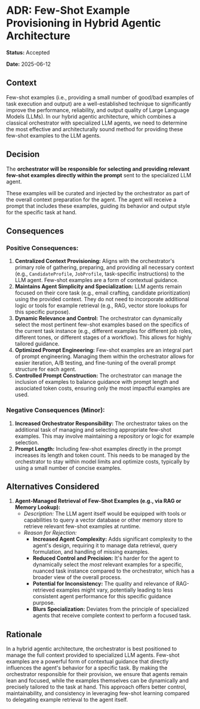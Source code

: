 # ADR: Few-Shot Example Provisioning in Hybrid Agentic Architecture

**Status:** Accepted

**Date:** 2025-06-12

## Context

Few-shot examples (i.e., providing a small number of good/bad examples of task execution and output) are a well-established technique to significantly improve the performance, reliability, and output quality of Large Language Models (LLMs). In our hybrid agentic architecture, which combines a classical orchestrator with specialized LLM agents, we need to determine the most effective and architecturally sound method for providing these few-shot examples to the LLM agents.

## Decision

The **orchestrator will be responsible for selecting and providing relevant few-shot examples directly within the prompt** sent to the specialized LLM agent.

These examples will be curated and injected by the orchestrator as part of the overall context preparation for the agent. The agent will receive a prompt that includes these examples, guiding its behavior and output style for the specific task at hand.

## Consequences

### Positive Consequences:

1.  **Centralized Context Provisioning:** Aligns with the orchestrator's primary role of gathering, preparing, and providing all necessary context (e.g., `CandidateProfile`, `JobProfile`, task-specific instructions) to the LLM agent. Few-shot examples are a form of contextual guidance.
2.  **Maintains Agent Simplicity and Specialization:** LLM agents remain focused on their core task (e.g., email crafting, candidate prioritization) using the provided context. They do not need to incorporate additional logic or tools for example retrieval (e.g., RAG, vector store lookups for this specific purpose).
3.  **Dynamic Relevance and Control:** The orchestrator can dynamically select the most pertinent few-shot examples based on the specifics of the current task instance (e.g., different examples for different job roles, different tones, or different stages of a workflow). This allows for highly tailored guidance.
4.  **Optimized Prompt Engineering:** Few-shot examples are an integral part of prompt engineering. Managing them within the orchestrator allows for easier iteration, A/B testing, and fine-tuning of the overall prompt structure for each agent.
5.  **Controlled Prompt Construction:** The orchestrator can manage the inclusion of examples to balance guidance with prompt length and associated token costs, ensuring only the most impactful examples are used.

### Negative Consequences (Minor):

1.  **Increased Orchestrator Responsibility:** The orchestrator takes on the additional task of managing and selecting appropriate few-shot examples. This may involve maintaining a repository or logic for example selection.
2.  **Prompt Length:** Including few-shot examples directly in the prompt increases its length and token count. This needs to be managed by the orchestrator to stay within model limits and optimize costs, typically by using a small number of concise examples.

## Alternatives Considered

1.  **Agent-Managed Retrieval of Few-Shot Examples (e.g., via RAG or Memory Lookup):**
    *   *Description:* The LLM agent itself would be equipped with tools or capabilities to query a vector database or other memory store to retrieve relevant few-shot examples at runtime.
    *   *Reason for Rejection:*
        *   **Increased Agent Complexity:** Adds significant complexity to the agent's design, requiring it to manage data retrieval, query formulation, and handling of missing examples.
        *   **Reduced Control and Precision:** It's harder for the agent to dynamically select the *most* relevant examples for a specific, nuanced task instance compared to the orchestrator, which has a broader view of the overall process.
        *   **Potential for Inconsistency:** The quality and relevance of RAG-retrieved examples might vary, potentially leading to less consistent agent performance for this specific guidance purpose.
        *   **Blurs Specialization:** Deviates from the principle of specialized agents that receive complete context to perform a focused task.

## Rationale

In a hybrid agentic architecture, the orchestrator is best positioned to manage the full context provided to specialized LLM agents. Few-shot examples are a powerful form of contextual guidance that directly influences the agent's behavior for a specific task. By making the orchestrator responsible for their provision, we ensure that agents remain lean and focused, while the examples themselves can be dynamically and precisely tailored to the task at hand. This approach offers better control, maintainability, and consistency in leveraging few-shot learning compared to delegating example retrieval to the agent itself.
